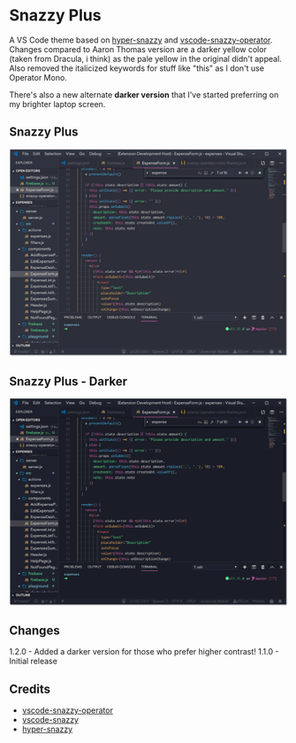 # Snazzy Plus

A VS Code theme based on [hyper-snazzy](https://github.com/sindresorhus/hyper-snazzy) and [vscode-snazzy-operator](https://github.com/aaronthomas/vscode-snazzy-operator). Changes compared to Aaron Thomas version are a darker yellow color (taken from Dracula, i think) as the pale yellow in the original didn't appeal. Also removed the italicized keywords for stuff like "this" as I don't use Operator Mono.

There's also a new alternate **darker version** that I've started preferring on my brighter laptop screen.

## Snazzy Plus

![snazzy-plus-preview](https://github.com/akarlsten/adam-snazzy-vscode/raw/master/preview.png)

## Snazzy Plus - Darker

![snazzy-plus-dark-preview](https://github.com/akarlsten/adam-snazzy-vscode/raw/master/preview-dark.png)

## Changes

1.2.0 - Added a darker version for those who prefer higher contrast!
1.1.0 - Initial release

## Credits

- [vscode-snazzy-operator](https://github.com/aaronthomas/vscode-snazzy-operator)
- [vscode-snazzy](https://github.com/alexanderbast/vscode-snazzy)
- [hyper-snazzy](https://github.com/sindresorhus/hyper-snazzy)
